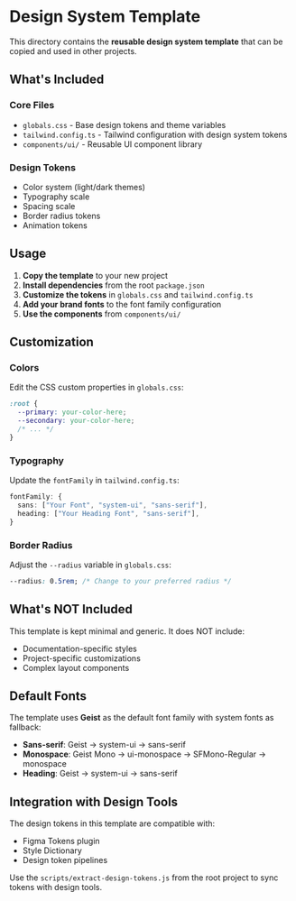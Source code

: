 # Design System Template

This directory contains the **reusable design system template** that can be copied and used in other projects.

## What's Included

### Core Files
- `globals.css` - Base design tokens and theme variables
- `tailwind.config.ts` - Tailwind configuration with design system tokens
- `components/ui/` - Reusable UI component library

### Design Tokens
- Color system (light/dark themes)
- Typography scale
- Spacing scale
- Border radius tokens
- Animation tokens

## Usage

1. **Copy the template** to your new project
2. **Install dependencies** from the root `package.json`
3. **Customize the tokens** in `globals.css` and `tailwind.config.ts`
4. **Add your brand fonts** to the font family configuration
5. **Use the components** from `components/ui/`

## Customization

### Colors
Edit the CSS custom properties in `globals.css`:
```css
:root {
  --primary: your-color-here;
  --secondary: your-color-here;
  /* ... */
}
```

### Typography
Update the `fontFamily` in `tailwind.config.ts`:
```ts
fontFamily: {
  sans: ["Your Font", "system-ui", "sans-serif"],
  heading: ["Your Heading Font", "sans-serif"],
}
```

### Border Radius
Adjust the `--radius` variable in `globals.css`:
```css
--radius: 0.5rem; /* Change to your preferred radius */
```

## What's NOT Included

This template is kept minimal and generic. It does NOT include:
- Documentation-specific styles
- Project-specific customizations
- Complex layout components

## Default Fonts
The template uses **Geist** as the default font family with system fonts as fallback:
- **Sans-serif**: Geist → system-ui → sans-serif
- **Monospace**: Geist Mono → ui-monospace → SFMono-Regular → monospace
- **Heading**: Geist → system-ui → sans-serif

## Integration with Design Tools

The design tokens in this template are compatible with:
- Figma Tokens plugin
- Style Dictionary
- Design token pipelines

Use the `scripts/extract-design-tokens.js` from the root project to sync tokens with design tools. 